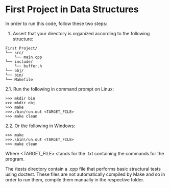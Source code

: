 # First Project in Data Structures
In order to run this code, follow these two steps:
1. Assert that your directory is organized according to the following structure:
```
First Project/
└── src/
    └── main.cpp
└── include/
    └── buffer.h
└── obj/
└── bin/
└── Makefile
```
2.1. Run the following in command prompt on Linux:
```
>>> mkdir bin
>>> mkdir obj
>>> make 
>>>./bin/run.out <TARGET_FILE>
>>> make clean
```
2.2. Or the following in Windows:
```
>>> make 
>>>.\bin\run.out <TARGET_FILE>
>>> make clean
```
Where <TARGET_FILE> stands for the .txt containing the commands for the program.


The /tests directory contain a .cpp file that performs basic structural tests using doctest. These files are not automatically compiled by Make and so in order to run them, compile them manually in the respective folder.
